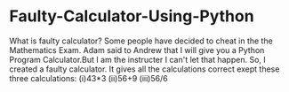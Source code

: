 # Faulty-Calculator-Using-Python
What is faulty calculator? Some people have decided to cheat in the the Mathematics Exam. Adam said to Andrew that I will give you a Python Program Calculator.But I am the instructer I can't let that happen. So, I created a faulty calculator. It gives all the calculations correct exept these three calculations: (i)43*3  (ii)56+9 (iii)56/6
